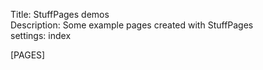 Title: StuffPages demos                                                     
Description: Some example pages created with StuffPages                        
settings: index                                                                
                                                                               
[PAGES]
